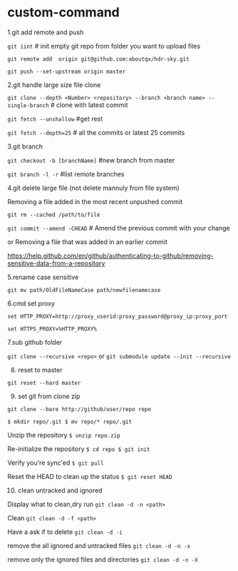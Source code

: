 # custom-command

1.git add remote and push

`git iint` # init empty git repo from folder you want to upload files

`git remote add  origin git@github.com:aboutqx/hdr-sky.git`

`git push --set-upstream origin master`


2.git handle large size file clone

`git clone --depth <Number> <repository> --branch <branch name> --single-branch` # clone with latest commit

`git fetch --unshallow`  #get rest

`git fetch --depth=25` # all the commits or latest 25 commits

3.git branch

`git checkout -b [branchName]` #new branch from master 

`git branch -l -r` #list remote branches

4.git delete large file (not delete mannuly from file system)

Removing a file added in the most recent unpushed commit

`git rm --cached /path/to/file`

`git commit --amend -CHEAD` # Amend the previous commit with your change

or Removing a file that was added in an earlier commit

https://help.github.com/en/github/authenticating-to-github/removing-sensitive-data-from-a-repository

5.rename case sensitive

`git mv path/OldFileNameCase path/newfilenamecase`

6.cmd set proxy

`set HTTP_PROXY=http://proxy_userid:proxy_password@proxy_ip:proxy_port`

`set HTTPS_PROXY=%HTTP_PROXY%`

7.sub github folder

`git clone --recursive <repo>` or `git submodule update --init --recursive`


8. reset to master

`git reset --hard master`

9. set git from clone zip

`git clone --bare http://github/user/repo repo`

`$ mkdir repo/.git
$ mv repo/* repo/.git`

Unzip the repository
`$ unzip repo.zip`

Re-initialize the repository
`$ cd repo
$ git init`

Verify you're sync'ed
`$ git pull`

Reset the HEAD to clean up the status
`$ git reset HEAD` 

10. clean untracked and ignored

Display what to clean,dry run
`git clean -d -n <path>`

Clean
`git clean -d -f <path>`

Have a ask if to delete
`git clean -d -i`

remove the all ignored and untracked files
`git clean -d -n -x`

 remove only the ignored files and directories
 `git clean -d -n -X`
